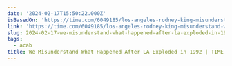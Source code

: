 ```yaml
---
date: '2024-02-17T15:50:22.000Z'
isBasedOn: 'https://time.com/6049185/los-angeles-rodney-king-misunderstand-what-happened/'
link: 'https://time.com/6049185/los-angeles-rodney-king-misunderstand-what-happened/'
slug: 2024-02-17-we-misunderstand-what-happened-after-la-exploded-in-1992-or-time
tags:
  - acab
title: We Misunderstand What Happened After LA Exploded in 1992 | TIME
---
```


